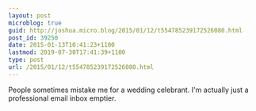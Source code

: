 ```yaml
---
layout: post
microblog: true
guid: http://joshua.micro.blog/2015/01/12/t554785239172526080.html
post_id: 39250
date: 2015-01-13T10:41:23+1100
lastmod: 2019-07-30T17:41:39+1100
type: post
url: /2015/01/12/t554785239172526080.html
---
```

People sometimes mistake me for a wedding celebrant. I'm actually just a professional email inbox emptier.
